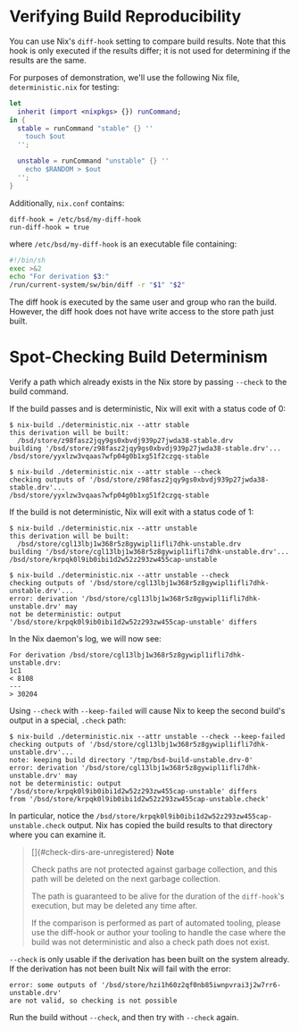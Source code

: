 # Verifying Build Reproducibility

You can use Nix's `diff-hook` setting to compare build results. Note
that this hook is only executed if the results differ; it is not used
for determining if the results are the same.

For purposes of demonstration, we'll use the following Nix file,
`deterministic.nix` for testing:

```nix
let
  inherit (import <nixpkgs> {}) runCommand;
in {
  stable = runCommand "stable" {} ''
    touch $out
  '';

  unstable = runCommand "unstable" {} ''
    echo $RANDOM > $out
  '';
}
```

Additionally, `nix.conf` contains:

    diff-hook = /etc/bsd/my-diff-hook
    run-diff-hook = true

where `/etc/bsd/my-diff-hook` is an executable file containing:

```bash
#!/bin/sh
exec >&2
echo "For derivation $3:"
/run/current-system/sw/bin/diff -r "$1" "$2"
```

The diff hook is executed by the same user and group who ran the build.
However, the diff hook does not have write access to the store path just
built.

# Spot-Checking Build Determinism

Verify a path which already exists in the Nix store by passing `--check`
to the build command.

If the build passes and is deterministic, Nix will exit with a status
code of 0:

```console
$ nix-build ./deterministic.nix --attr stable
this derivation will be built:
  /bsd/store/z98fasz2jqy9gs0xbvdj939p27jwda38-stable.drv
building '/bsd/store/z98fasz2jqy9gs0xbvdj939p27jwda38-stable.drv'...
/bsd/store/yyxlzw3vqaas7wfp04g0b1xg51f2czgq-stable

$ nix-build ./deterministic.nix --attr stable --check
checking outputs of '/bsd/store/z98fasz2jqy9gs0xbvdj939p27jwda38-stable.drv'...
/bsd/store/yyxlzw3vqaas7wfp04g0b1xg51f2czgq-stable
```

If the build is not deterministic, Nix will exit with a status code of
1:

```console
$ nix-build ./deterministic.nix --attr unstable
this derivation will be built:
  /bsd/store/cgl13lbj1w368r5z8gywipl1ifli7dhk-unstable.drv
building '/bsd/store/cgl13lbj1w368r5z8gywipl1ifli7dhk-unstable.drv'...
/bsd/store/krpqk0l9ib0ibi1d2w52z293zw455cap-unstable

$ nix-build ./deterministic.nix --attr unstable --check
checking outputs of '/bsd/store/cgl13lbj1w368r5z8gywipl1ifli7dhk-unstable.drv'...
error: derivation '/bsd/store/cgl13lbj1w368r5z8gywipl1ifli7dhk-unstable.drv' may
not be deterministic: output '/bsd/store/krpqk0l9ib0ibi1d2w52z293zw455cap-unstable' differs
```

In the Nix daemon's log, we will now see:

```
For derivation /bsd/store/cgl13lbj1w368r5z8gywipl1ifli7dhk-unstable.drv:
1c1
< 8108
---
> 30204
```

Using `--check` with `--keep-failed` will cause Nix to keep the second
build's output in a special, `.check` path:

```console
$ nix-build ./deterministic.nix --attr unstable --check --keep-failed
checking outputs of '/bsd/store/cgl13lbj1w368r5z8gywipl1ifli7dhk-unstable.drv'...
note: keeping build directory '/tmp/bsd-build-unstable.drv-0'
error: derivation '/bsd/store/cgl13lbj1w368r5z8gywipl1ifli7dhk-unstable.drv' may
not be deterministic: output '/bsd/store/krpqk0l9ib0ibi1d2w52z293zw455cap-unstable' differs
from '/bsd/store/krpqk0l9ib0ibi1d2w52z293zw455cap-unstable.check'
```

In particular, notice the
`/bsd/store/krpqk0l9ib0ibi1d2w52z293zw455cap-unstable.check` output. Nix
has copied the build results to that directory where you can examine it.

> []{#check-dirs-are-unregistered} **Note**
> 
> Check paths are not protected against garbage collection, and this
> path will be deleted on the next garbage collection.
> 
> The path is guaranteed to be alive for the duration of
> the `diff-hook`'s execution, but may be deleted any time after.
> 
> If the comparison is performed as part of automated tooling, please
> use the diff-hook or author your tooling to handle the case where the
> build was not deterministic and also a check path does not exist.

`--check` is only usable if the derivation has been built on the system
already. If the derivation has not been built Nix will fail with the
error:

    error: some outputs of '/bsd/store/hzi1h60z2qf0nb85iwnpvrai3j2w7rr6-unstable.drv' 
    are not valid, so checking is not possible

Run the build without `--check`, and then try with `--check` again.
